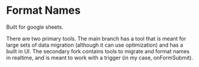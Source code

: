 # Format Names

Built for google sheets.

There are two primary tools. The main branch has a tool that is meant for large sets of data migration (although it can use optimization) and has a built in UI.
The secondary fork contains tools to migrate and format names in realtime, and is meant to work with a trigger (in my case, onFormSubmit).
